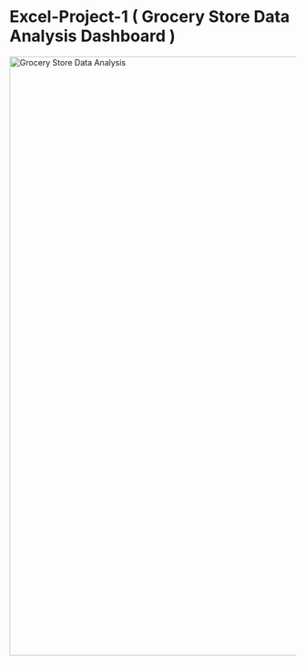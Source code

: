 # Excel-Project-1 ( Grocery Store Data Analysis Dashboard )
<img width="1052" alt="Grocery Store Data Analysis" src="https://github.com/user-attachments/assets/4bcf1262-1981-4913-afd1-99354e846e83" />
